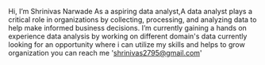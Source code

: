 Hi, I’m Shrinivas Narwade
As a aspiring data analyst,A data analyst plays a critical role in organizations by collecting, processing, and analyzing data to help make informed business decisions.
I’m currently gaining a hands on experience data analysis by working on different domain's data
currently looking for an opportunity where i can utilize my skills and helps to grow organization
you can reach me 'shrinivas2795@gmail.com'
